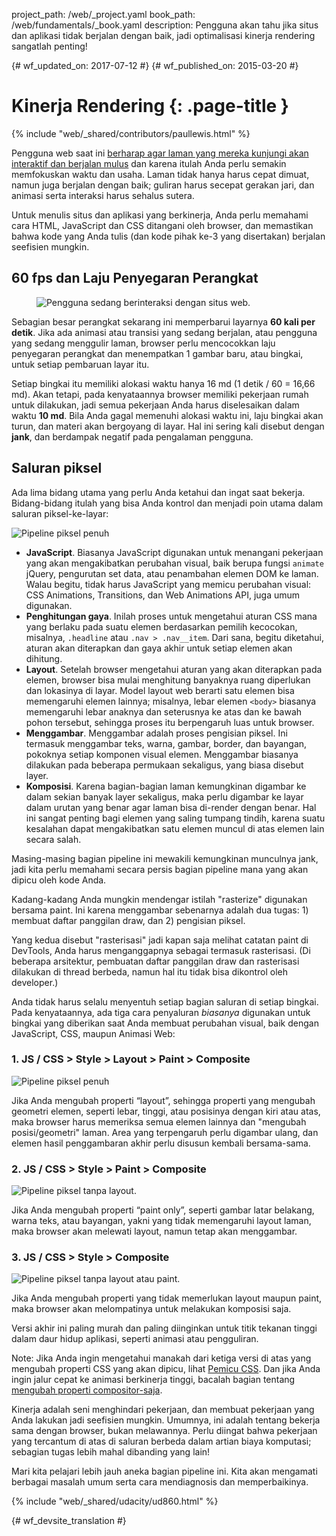 project_path: /web/_project.yaml
book_path: /web/fundamentals/_book.yaml
description: Pengguna akan tahu jika situs dan aplikasi tidak berjalan dengan baik, jadi optimalisasi kinerja rendering sangatlah penting!

{# wf_updated_on: 2017-07-12 #}
{# wf_published_on: 2015-03-20 #}

# Kinerja Rendering {: .page-title }

{% include "web/_shared/contributors/paullewis.html" %}

Pengguna web saat ini
[berharap agar laman yang mereka kunjungi akan interaktif dan berjalan mulus](https://paul.kinlan.me/what-news-readers-want/)
dan karena itulah Anda perlu semakin memfokuskan waktu dan usaha. Laman
tidak hanya harus cepat dimuat, namun juga berjalan dengan baik; guliran
harus secepat gerakan jari, dan animasi serta interaksi harus sehalus sutera.

Untuk menulis situs dan aplikasi yang berkinerja, Anda perlu memahami cara HTML, JavaScript dan CSS ditangani oleh browser, dan memastikan bahwa kode yang Anda tulis (dan kode pihak ke-3 yang disertakan) berjalan seefisien mungkin.

## 60 fps dan Laju Penyegaran Perangkat

<div class="attempt-right">
  <figure>
    <img src="images/intro/response.jpg" alt="Pengguna sedang berinteraksi dengan situs web.">
  </figure>
</div>

Sebagian besar perangkat sekarang ini memperbarui layarnya **60 kali per detik**. Jika ada
animasi atau transisi yang sedang berjalan, atau pengguna yang sedang menggulir laman,
browser perlu mencocokkan laju penyegaran perangkat dan menempatkan 1 gambar baru, atau
bingkai, untuk setiap pembaruan layar itu.


Setiap bingkai itu memiliki alokasi waktu hanya 16 md (1 detik / 60 = 16,66 md).
Akan tetapi, pada kenyataannya browser memiliki pekerjaan rumah untuk dilakukan, jadi semua pekerjaan
Anda harus diselesaikan dalam waktu **10 md**. Bila Anda gagal memenuhi alokasi waktu
ini, laju bingkai akan turun, dan materi akan bergoyang di layar. Hal ini
sering kali disebut dengan **jank**, dan berdampak negatif pada pengalaman pengguna.

## Saluran piksel

Ada lima bidang utama yang perlu Anda ketahui dan ingat saat
bekerja. Bidang-bidang itulah yang bisa Anda kontrol dan menjadi poin utama dalam
saluran piksel-ke-layar:

<img src="images/intro/frame-full.jpg"  alt="Pipeline piksel penuh">

* **JavaScript**. Biasanya JavaScript digunakan untuk menangani pekerjaan yang akan mengakibatkan perubahan visual, baik berupa fungsi `animate` jQuery, pengurutan set data, atau penambahan elemen DOM ke laman. Walau begitu, tidak harus JavaScript yang memicu perubahan visual: CSS Animations, Transitions, dan Web Animations API, juga umum digunakan.
* **Penghitungan gaya**. Inilah proses untuk mengetahui aturan CSS mana yang berlaku pada suatu elemen berdasarkan pemilih kecocokan, misalnya, `.headline` atau `.nav > .nav__item`. Dari sana, begitu diketahui, aturan akan diterapkan dan gaya akhir untuk setiap elemen akan dihitung.
* **Layout**. Setelah browser mengetahui aturan yang akan diterapkan pada elemen, browser bisa mulai menghitung banyaknya ruang diperlukan dan lokasinya di layar. Model layout web berarti satu elemen bisa memengaruhi elemen lainnya; misalnya, lebar elemen `<body>` biasanya memengaruhi lebar anaknya dan seterusnya ke atas dan ke bawah pohon tersebut, sehingga proses itu berpengaruh luas untuk browser.
* **Menggambar**. Menggambar adalah proses pengisian piksel. Ini termasuk menggambar teks, warna, gambar, border, dan bayangan, pokoknya setiap komponen visual elemen. Menggambar biasanya dilakukan pada beberapa permukaan sekaligus, yang biasa disebut layer.
* **Komposisi**. Karena bagian-bagian laman kemungkinan digambar ke dalam sekian banyak layer sekaligus, maka perlu digambar ke layar dalam urutan yang benar agar laman bisa di-render dengan benar. Hal ini sangat penting bagi elemen yang saling tumpang tindih, karena suatu kesalahan dapat mengakibatkan satu elemen muncul di atas elemen lain secara salah.

Masing-masing bagian pipeline ini mewakili kemungkinan munculnya jank, jadi kita perlu memahami secara persis bagian pipeline mana yang akan dipicu oleh kode Anda.

Kadang-kadang Anda mungkin mendengar istilah "rasterize" digunakan bersama paint.
Ini karena menggambar sebenarnya adalah dua tugas: 1) membuat daftar panggilan
draw, dan 2) pengisian piksel.

Yang kedua disebut "rasterisasi" jadi kapan saja melihat catatan paint di
DevTools, Anda harus menganggapnya sebagai termasuk rasterisasi. (Di beberapa
arsitektur, pembuatan daftar panggilan draw dan rasterisasi dilakukan di thread
berbeda, namun hal itu tidak bisa dikontrol oleh developer.)

Anda tidak harus selalu menyentuh setiap bagian saluran di setiap bingkai.
Pada kenyataannya, ada tiga cara penyaluran _biasanya_ digunakan untuk bingkai yang
diberikan saat Anda membuat perubahan visual, baik dengan JavaScript, CSS, maupun
Animasi Web:

### 1. JS / CSS > Style > Layout > Paint > Composite

<img src="images/intro/frame-full.jpg"  alt="Pipeline piksel penuh">

Jika Anda mengubah properti “layout”, sehingga properti yang mengubah geometri
elemen, seperti lebar, tinggi, atau posisinya dengan kiri atau atas, maka browser
harus memeriksa semua elemen lainnya dan "mengubah posisi/geometri" laman. Area yang
terpengaruh perlu digambar ulang, dan elemen hasil penggambaran akhir perlu
disusun kembali bersama-sama.

### 2. JS / CSS > Style > Paint > Composite

<img src="images/intro/frame-no-layout.jpg" alt="Pipeline piksel tanpa layout.">

Jika Anda mengubah properti “paint only”, seperti gambar latar belakang, warna teks, atau
bayangan, yakni yang tidak memengaruhi layout laman, maka browser akan melewati
layout, namun tetap akan menggambar.

### 3. JS / CSS > Style > Composite

<img src="images/intro/frame-no-layout-paint.jpg" alt="Pipeline piksel tanpa layout atau paint.">

Jika Anda mengubah properti yang tidak memerlukan layout maupun paint, maka
browser akan melompatinya untuk melakukan komposisi saja.

Versi akhir ini paling murah dan paling diinginkan untuk titik tekanan tinggi
dalam daur hidup aplikasi, seperti animasi atau pengguliran.

Note: Jika Anda ingin mengetahui manakah dari ketiga versi di atas yang mengubah properti CSS yang akan dipicu, lihat [Pemicu CSS](https://csstriggers.com). Dan jika Anda ingin jalur cepat ke animasi berkinerja tinggi, bacalah bagian tentang [mengubah properti compositor-saja](stick-to-compositor-only-properties-and-manage-layer-count).

Kinerja adalah seni menghindari pekerjaan, dan membuat pekerjaan yang Anda lakukan jadi
seefisien mungkin. Umumnya, ini adalah tentang bekerja sama dengan browser, bukan
melawannya. Perlu diingat bahwa pekerjaan yang tercantum di atas di
saluran berbeda dalam artian biaya komputasi; sebagian tugas lebih mahal dibanding
yang lain!

Mari kita pelajari lebih jauh aneka bagian pipeline ini. Kita akan mengamati
berbagai masalah umum serta cara mendiagnosis dan memperbaikinya.

{% include "web/_shared/udacity/ud860.html" %}


{# wf_devsite_translation #}
